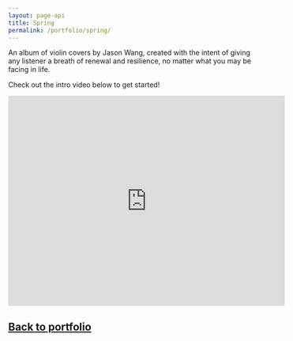 ```yaml
---
layout: page-api
title: Spring
permalink: /portfolio/spring/
---
```


<!-- ![image](/img/spring-album.jpg){: width="220" }{: style="float: left; margin-right: 1.5em;"}  -->

An album of violin covers by Jason Wang, created with the intent of giving any listener a breath of renewal and resilience, no matter what you may be facing in life. 

Check out the intro video below to get started!

<iframe width="560" height="425" src="https://www.youtube-nocookie.com/embed/videoseries?list=PLVI61ap8zp5RoiBXq9UfPanQr3lSqaHzN&showinfo=1" title="YouTube video player" frameborder="0" allow="accelerometer; autoplay; clipboard-write; encrypted-media; gyroscope; picture-in-picture; web-share" allowfullscreen></iframe>

## [Back to portfolio](https://tekne-creative.github.io/tekne/portfolio/)
